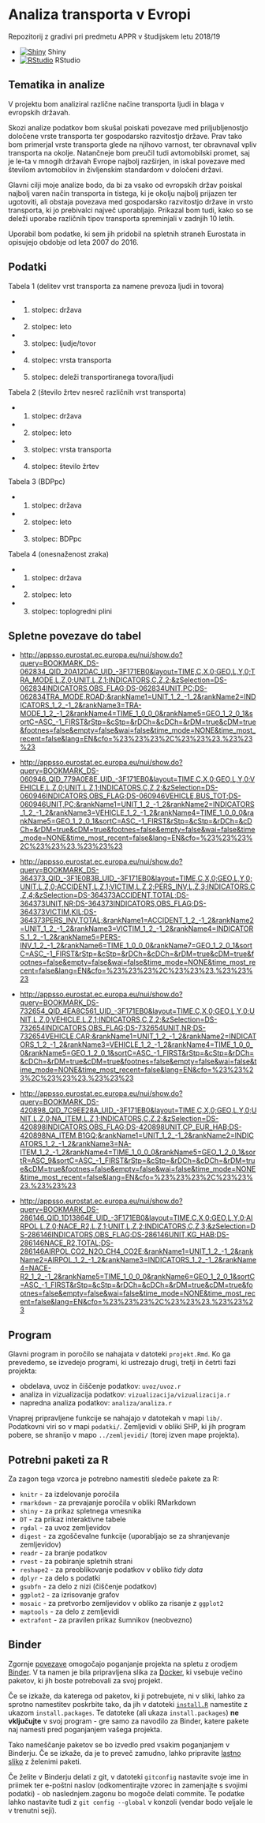 # Analiza transporta v Evropi

Repozitorij z gradivi pri predmetu APPR v študijskem letu 2018/19

* [![Shiny](http://mybinder.org/badge.svg)](http://beta.mybinder.org/v2/gh/jaanos/APPR-2018-19/master?urlpath=shiny/APPR-2018-19/projekt.Rmd) Shiny
* [![RStudio](http://mybinder.org/badge.svg)](http://beta.mybinder.org/v2/gh/jaanos/APPR-2018-19/master?urlpath=rstudio) RStudio


## Tematika in analize

V projektu bom analiziral različne načine transporta ljudi in blaga v evropskih državah.

Skozi analize podatkov bom skušal poiskati povezave med priljubljenostjo določene vrste transporta ter gospodarsko razvitostjo države. Prav tako bom primerjal vrste transporta glede na njihovo varnost, ter obravnaval vpliv transporta na okolje. Natančneje bom preučil tudi avtomobilski promet, saj je le-ta v mnogih državah Evrope najbolj razširjen, in iskal povezave med številom avtomobilov in življenskim standardom v določeni državi.

Glavni cilji moje analize bodo, da bi za vsako od evropskih držav poiskal najbolj varen način transporta in tistega, ki je okolju najbolj prijazen ter ugotoviti, ali obstaja povezava med gospodarsko razvitostjo države in vrsto transporta, ki jo prebivalci največ uporabljajo. Prikazal bom tudi, kako so se deleži uporabe različnih tipov transporta spreminjali v zadnjih 10 letih.

Uporabil bom podatke, ki sem jih pridobil na spletnih straneh Eurostata in opisujejo obdobje od leta 2007 do 2016. 


## Podatki

Tabela 1 (delitev vrst transporta za namene prevoza ljudi in tovora)
- 1. stolpec: država
- 2. stolpec: leto
- 3. stolpec: ljudje/tovor
- 4. stolpec: vrsta transporta
- 5. stolpec: deleži transportiranega tovora/ljudi

Tabela 2 (število žrtev nesreč različnih vrst transporta)
- 1. stolpec: država
- 2. stolpec: leto
- 3. stolpec: vrsta transporta
- 4. stolpec: število žrtev

Tabela 3 (BDPpc)
- 1. stolpec: država
- 2. stolpec: leto
- 3. stolpec: BDPpc

Tabela 4 (onesnaženost zraka)
- 1. stolpec: država
- 2. stolpec: leto
- 3. stolpec: toplogredni plini


## Spletne povezave do tabel

- http://appsso.eurostat.ec.europa.eu/nui/show.do?query=BOOKMARK_DS-062834_QID_20A12DAC_UID_-3F171EB0&layout=TIME,C,X,0;GEO,L,Y,0;TRA_MODE,L,Z,0;UNIT,L,Z,1;INDICATORS,C,Z,2;&zSelection=DS-062834INDICATORS,OBS_FLAG;DS-062834UNIT,PC;DS-062834TRA_MODE,ROAD;&rankName1=UNIT_1_2_-1_2&rankName2=INDICATORS_1_2_-1_2&rankName3=TRA-MODE_1_2_-1_2&rankName4=TIME_1_0_0_0&rankName5=GEO_1_2_0_1&sortC=ASC_-1_FIRST&rStp=&cStp=&rDCh=&cDCh=&rDM=true&cDM=true&footnes=false&empty=false&wai=false&time_mode=NONE&time_most_recent=false&lang=EN&cfo=%23%23%23%2C%23%23%23.%23%23%23

- http://appsso.eurostat.ec.europa.eu/nui/show.do?query=BOOKMARK_DS-060946_QID_779A0E8E_UID_-3F171EB0&layout=TIME,C,X,0;GEO,L,Y,0;VEHICLE,L,Z,0;UNIT,L,Z,1;INDICATORS,C,Z,2;&zSelection=DS-060946INDICATORS,OBS_FLAG;DS-060946VEHICLE,BUS_TOT;DS-060946UNIT,PC;&rankName1=UNIT_1_2_-1_2&rankName2=INDICATORS_1_2_-1_2&rankName3=VEHICLE_1_2_-1_2&rankName4=TIME_1_0_0_0&rankName5=GEO_1_2_0_1&sortC=ASC_-1_FIRST&rStp=&cStp=&rDCh=&cDCh=&rDM=true&cDM=true&footnes=false&empty=false&wai=false&time_mode=NONE&time_most_recent=false&lang=EN&cfo=%23%23%23%2C%23%23%23.%23%23%23

- http://appsso.eurostat.ec.europa.eu/nui/show.do?query=BOOKMARK_DS-364373_QID_-3F1E0B3B_UID_-3F171EB0&layout=TIME,C,X,0;GEO,L,Y,0;UNIT,L,Z,0;ACCIDENT,L,Z,1;VICTIM,L,Z,2;PERS_INV,L,Z,3;INDICATORS,C,Z,4;&zSelection=DS-364373ACCIDENT,TOTAL;DS-364373UNIT,NR;DS-364373INDICATORS,OBS_FLAG;DS-364373VICTIM,KIL;DS-364373PERS_INV,TOTAL;&rankName1=ACCIDENT_1_2_-1_2&rankName2=UNIT_1_2_-1_2&rankName3=VICTIM_1_2_-1_2&rankName4=INDICATORS_1_2_-1_2&rankName5=PERS-INV_1_2_-1_2&rankName6=TIME_1_0_0_0&rankName7=GEO_1_2_0_1&sortC=ASC_-1_FIRST&rStp=&cStp=&rDCh=&cDCh=&rDM=true&cDM=true&footnes=false&empty=false&wai=false&time_mode=NONE&time_most_recent=false&lang=EN&cfo=%23%23%23%2C%23%23%23.%23%23%23

- http://appsso.eurostat.ec.europa.eu/nui/show.do?query=BOOKMARK_DS-732654_QID_4EA8C561_UID_-3F171EB0&layout=TIME,C,X,0;GEO,L,Y,0;UNIT,L,Z,0;VEHICLE,L,Z,1;INDICATORS,C,Z,2;&zSelection=DS-732654INDICATORS,OBS_FLAG;DS-732654UNIT,NR;DS-732654VEHICLE,CAR;&rankName1=UNIT_1_2_-1_2&rankName2=INDICATORS_1_2_-1_2&rankName3=VEHICLE_1_2_-1_2&rankName4=TIME_1_0_0_0&rankName5=GEO_1_2_0_1&sortC=ASC_-1_FIRST&rStp=&cStp=&rDCh=&cDCh=&rDM=true&cDM=true&footnes=false&empty=false&wai=false&time_mode=NONE&time_most_recent=false&lang=EN&cfo=%23%23%23%2C%23%23%23.%23%23%23

- http://appsso.eurostat.ec.europa.eu/nui/show.do?query=BOOKMARK_DS-420898_QID_7C9EE28A_UID_-3F171EB0&layout=TIME,C,X,0;GEO,L,Y,0;UNIT,L,Z,0;NA_ITEM,L,Z,1;INDICATORS,C,Z,2;&zSelection=DS-420898INDICATORS,OBS_FLAG;DS-420898UNIT,CP_EUR_HAB;DS-420898NA_ITEM,B1GQ;&rankName1=UNIT_1_2_-1_2&rankName2=INDICATORS_1_2_-1_2&rankName3=NA-ITEM_1_2_-1_2&rankName4=TIME_1_0_0_0&rankName5=GEO_1_2_0_1&sortR=ASC_9&sortC=ASC_-1_FIRST&rStp=&cStp=&rDCh=&cDCh=&rDM=true&cDM=true&footnes=false&empty=false&wai=false&time_mode=NONE&time_most_recent=false&lang=EN&cfo=%23%23%23%2C%23%23%23.%23%23%23

- http://appsso.eurostat.ec.europa.eu/nui/show.do?query=BOOKMARK_DS-286146_QID_1D13864E_UID_-3F171EB0&layout=TIME,C,X,0;GEO,L,Y,0;AIRPOL,L,Z,0;NACE_R2,L,Z,1;UNIT,L,Z,2;INDICATORS,C,Z,3;&zSelection=DS-286146INDICATORS,OBS_FLAG;DS-286146UNIT,KG_HAB;DS-286146NACE_R2,TOTAL;DS-286146AIRPOL,CO2_N2O_CH4_CO2E;&rankName1=UNIT_1_2_-1_2&rankName2=AIRPOL_1_2_-1_2&rankName3=INDICATORS_1_2_-1_2&rankName4=NACE-R2_1_2_-1_2&rankName5=TIME_1_0_0_0&rankName6=GEO_1_2_0_1&sortC=ASC_-1_FIRST&rStp=&cStp=&rDCh=&cDCh=&rDM=true&cDM=true&footnes=false&empty=false&wai=false&time_mode=NONE&time_most_recent=false&lang=EN&cfo=%23%23%23%2C%23%23%23.%23%23%23

## Program

Glavni program in poročilo se nahajata v datoteki `projekt.Rmd`.
Ko ga prevedemo, se izvedejo programi, ki ustrezajo drugi, tretji in četrti fazi projekta:

* obdelava, uvoz in čiščenje podatkov: `uvoz/uvoz.r`
* analiza in vizualizacija podatkov: `vizualizacija/vizualizacija.r`
* napredna analiza podatkov: `analiza/analiza.r`

Vnaprej pripravljene funkcije se nahajajo v datotekah v mapi `lib/`.
Podatkovni viri so v mapi `podatki/`.
Zemljevidi v obliki SHP, ki jih program pobere,
se shranijo v mapo `../zemljevidi/` (torej izven mape projekta).

## Potrebni paketi za R

Za zagon tega vzorca je potrebno namestiti sledeče pakete za R:

* `knitr` - za izdelovanje poročila
* `rmarkdown` - za prevajanje poročila v obliki RMarkdown
* `shiny` - za prikaz spletnega vmesnika
* `DT` - za prikaz interaktivne tabele
* `rgdal` - za uvoz zemljevidov
* `digest` - za zgoščevalne funkcije (uporabljajo se za shranjevanje zemljevidov)
* `readr` - za branje podatkov
* `rvest` - za pobiranje spletnih strani
* `reshape2` - za preoblikovanje podatkov v obliko *tidy data*
* `dplyr` - za delo s podatki
* `gsubfn` - za delo z nizi (čiščenje podatkov)
* `ggplot2` - za izrisovanje grafov
* `mosaic` - za pretvorbo zemljevidov v obliko za risanje z `ggplot2`
* `maptools` - za delo z zemljevidi
* `extrafont` - za pravilen prikaz šumnikov (neobvezno)

## Binder

Zgornje [povezave](#analiza-podatkov-s-programom-r-201819)
omogočajo poganjanje projekta na spletu z orodjem [Binder](https://mybinder.org/).
V ta namen je bila pripravljena slika za [Docker](https://www.docker.com/),
ki vsebuje večino paketov, ki jih boste potrebovali za svoj projekt.

Če se izkaže, da katerega od paketov, ki ji potrebujete, ni v sliki,
lahko za sprotno namestitev poskrbite tako,
da jih v datoteki [`install.R`](install.R) namestite z ukazom `install.packages`.
Te datoteke (ali ukaza `install.packages`) **ne vključujte** v svoj program -
gre samo za navodilo za Binder, katere pakete naj namesti pred poganjanjem vašega projekta.

Tako nameščanje paketov se bo izvedlo pred vsakim poganjanjem v Binderju.
Če se izkaže, da je to preveč zamudno,
lahko pripravite [lastno sliko](https://github.com/jaanos/APPR-docker) z želenimi paketi.

Če želite v Binderju delati z git,
v datoteki `gitconfig` nastavite svoje ime in priimek ter e-poštni naslov
(odkomentirajte vzorec in zamenjajte s svojimi podatki) -
ob naslednjem.zagonu bo mogoče delati commite.
Te podatke lahko nastavite tudi z `git config --global` v konzoli
(vendar bodo veljale le v trenutni seji).
